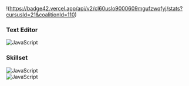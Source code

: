 !(https://badge42.vercel.app/api/v2/cl60uslo9000609mgufzwqfyj/stats?cursusId=21&coalitionId=110)
<br />
### Text Editor
![JavaScript](https://img.shields.io/badge/VIM-%2311AB00.svg?&style=for-the-badge&logo=vim&logoColor=white)
<br />
### Skillset
![JavaScript](https://img.shields.io/badge/RocketLeague-ProPlayer-blue)
<br />
![JavaScript](https://img.shields.io/badge/3x3%20Record-15.63-brightgreen)
